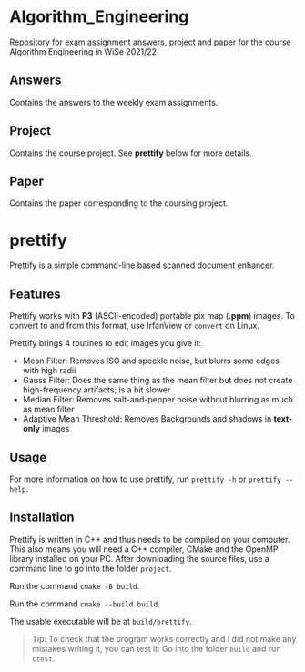 # Algorithm_Engineering

Repository for exam assignment answers, project and paper for the course Algorithm Engineering in WiSe 2021/22.

## Answers
Contains the answers to the weekly exam assignments.

## Project
Contains the course project. See **prettify** below for more details.

## Paper
Contains the paper corresponding to the coursing project.


# prettify
Prettify is a simple command-line based scanned document enhancer.

## Features
Prettify works with **P3** (ASCII-encoded) portable pix map (**.ppm**) images. To convert to and from this format, use IrfanView or `convert` on Linux.

Prettify brings 4 routines to edit images you give it:
- Mean Filter: Removes ISO and speckle noise, but blurrs some edges with high radii
- Gauss Filter: Does the same thing as the mean filter but does not create high-frequency artifacts; is a bit slower
- Median Filter: Removes salt-and-pepper noise without blurring as much as mean filter
- Adaptive Mean Threshold: Removes Backgrounds and shadows in **text-only** images

## Usage
For more information on how to use prettify, run `prettify -h` or `prettify --help`.

## Installation
Prettify is written in C++ and thus needs to be compiled on your computer. This also means you will need a C++ compiler, CMake and the OpenMP library installed on your PC.
After downloading the source files, use a command line to go into the folder `project`.

Run the command `cmake -B build`.

Run the command `cmake --build build`.

The usable executable will be at `build/prettify`.

> Tip: To check that the program works correctly and I did not make any mistakes writing it, you can test it:
> Go into the folder `build` and run `ctest`.